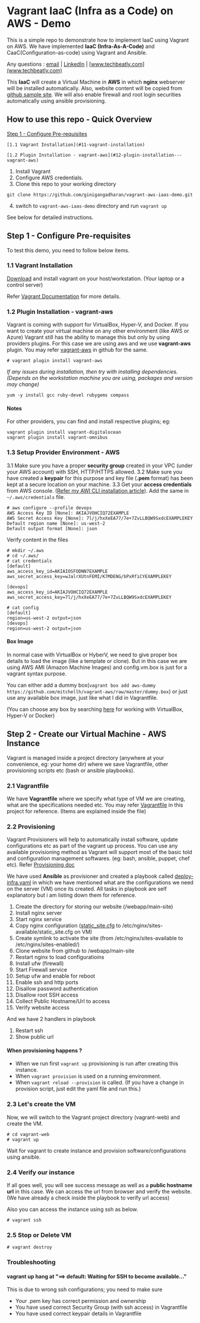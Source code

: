 # Vagrant IaaC (Infra as a Code) on AWS - Demo
This is a simple repo to demonstrate how to implement IaaC using Vagrant on AWS. We have implemented **IaaC (Infra-As-A-Code)** and CaaC(Configuration-as-code) using Vagrant and Ansible.

Any questions : [email](mailto:net.gini@gmail.com) | [LinkedIn](http://bit.ly/gineesh) | [www.techbeatly.com](www.techbeatly.com)

This **IaaC** will create a Virtual Machine in **AWS** in which **nginx** webserver will be installed automatically. Also, website content will be copied from [github sample site](https://github.com/ginigangadharan/vagrant-aws-iaas-demo-site.git). We will also enable firewall and root login securities automatically using ansible provisioning. 

## How to use this repo - Quick Overview

[Step 1 - Configure Pre-requisites](#step-1---configure-pre-requisites)

    [1.1 Vagrant Installation](#11-vagrant-installation)
    
    [1.2 Plugin Installation - vagrant-aws](#12-plugin-installation---vagrant-aws)

1. Install Vagrant
2. Configure AWS credentials.
3. Clone this repo to your working directory
```
git clone https://github.com/ginigangadharan/vagrant-aws-iaas-demo.git
```
4. switch to ```vagrant-aws-iaas-demo``` directory and run ```vagrant up```

See below for detailed instructions.

## Step 1 - Configure Pre-requisites
To test this demo, you need to follow below items.

### 1.1 Vagrant Installation
[Download](https://www.vagrantup.com/downloads.html) and install vagrant on your host/workstation. (Your laptop or a control server)

Refer [Vagrant Documentation](https://www.vagrantup.com/docs/installation/) for more details.

### 1.2 Plugin Installation - vagrant-aws
Vagrant is coming with support for VirtualBox, Hyper-V, and Docker. If you want to create your virtual machine on any other environment (like AWS or Azure) Vagrant still has the ability to manage this but only by using  providers plugins. For this case we are using aws and we use **vagrant-aws** plugin.
You may refer [vagrant-aws](https://github.com/mitchellh/vagrant-aws) in github for the same.

```
# vagrant plugin install vagrant-aws
```

*If any issues during installation, then try with installing dependencies. (Depends on the workstation machine you are using, packages and version may change)*
```
yum -y install gcc ruby-devel rubygems compass
```

#### Notes
For other providers, you can find and install respective plugins; eg:
```
vagrant plugin install vagrant-digitalocean 
vagrant plugin install vagrant-omnibus
```

### 1.3 Setup Provider Environment - AWS
3.1 Make sure you have a proper **security group** created in your VPC (under your AWS account) with SSH, HTTP/HTTPS allowed.
3.2 Make sure you have created a **keypair** for this purpose and key file (**.pem** format) has been kept at a secure location on your machine.
3.3 Get your **access credentials** from AWS console. ([Refer my AWI CLI installation article](https://www.techbeatly.com/2018/03/how-to-install-and-configure-aws-command-line-interface-cli.html/#how-to-get-aws-credentials)). Add the same in ```~/.aws/credentials``` file.

```
# aws configure --profile devops
AWS Access Key ID [None]: AKIAJVOHCIQ72EXAMPLE
AWS Secret Access Key [None]: 7l/j/hxXeEA77/7e+7ZvLLBQW9SxdcEXAMPLEKEY
Default region name [None]: us-west-2
Default output format [None]: json
```

Verify content in the files
```
# mkdir ~/.aws
# cd ~/.aws/
# cat credentials 
[default]
aws_access_key_id=AKIAIOSFODNN7EXAMPLE
aws_secret_access_key=wJalrXUtnFEMI/K7MDENG/bPxRfiCYEXAMPLEKEY

[devops]
aws_access_key_id=AKIAJVOHCIQ72EXAMPLE
aws_secret_access_key=7l/j/hxXeEA77/7e+7ZvLLBQW9SxdcEXAMPLEKEY

# cat config 
[default] 
region=us-west-2 output=json 
[devops] 
region=us-west-2 output=json
```

#### Box Image 
In normal case with VirtualBox or HyberV, we need to give proper box details to load the image (like a template or clone). But in this case we are using AWS AMI (Amazon Machine Images) and config.vm.box is just for a vagrant syntax purpose. 

You can either add a dummy box(``` vagrant box add aws-dummy https://github.com/mitchellh/vagrant-aws/raw/master/dummy.box ```) or just use any available box image, just like what I did in Vagrantfile.

(You can choose any box by searching [here](https://app.vagrantup.com/boxes/search?provider=aws) for working with VirtualBox, Hyper-V or Docker)

## Step 2 - Create our Virtual Machine - AWS Instance
Vagrant is managed inside a project directory (anywhere at your convenience, eg: your home dir) where we save Vagrantfile, other provisioning scripts etc (bash or ansible playbooks).

### 2.1 Vagrantfile
We have **Vagrantfile** where we specify what type of VM we are creating, what are the specifications needed etc. You may refer [Vagrantfile](Vagrantfile) in this project for reference. (Items are explained inside the file)

### 2.2 Provisioning 
Vagrant Provisioners will help to automatically install software, update configurations etc as part of the vagrant up process. You can use any available provisioning method as Vagrant will support most of the basic told and configuration management softwares. (eg: bash, ansible, puppet, chef etc). 
Refer [Provisioning doc](https://www.vagrantup.com/docs/provisioning/)

We have used **Ansible** as provisioner and created a playbook called [deploy-infra.yaml](deploy-infra.yaml) in which we have mentioned what are the configurations we need on the server (VM) once its created. All tasks in playbook are self explanatory but i am listing down them for reference.
1. Create the directory for storing our website (/webapp/main-site)
2. Install nginx server
3. Start nginx service
4. Copy nginx configuration ([static_site.cfg](static_site.cfg) to /etc/nginx/sites-available/static_site.cfg on VM)
5. Create symlink to activate the site (from /etc/nginx/sites-available to /etc/nginx/sites-enabled/)
6. Clone website from github to /webapp/main-site
7. Restart nginx to load configuratioins
8. Install ufw (firewall)
9. Start Firewall service
10. Setup ufw and enable for reboot
11. Enable ssh and http ports
12. Disallow password authentication
13. Disallow root SSH access
14. Collect Public Hostname/Url to access
15. Verify website access

And we have 2 handlers in playbook
1. Restart ssh
2. Show public url


#### When provisioning happens ?
- When we run first ```vagrant up``` provisioning is run after creating this instance. 
- When ```vagrant provision``` is used on a running environment.
- When ```vagrant reload --provision``` is called. (If you have a change in provision script, just edit the yaml file and run this.)

### 2.3 Let's create the VM
Now, we will switch to the Vagrant project directory (vagrant-web) and create the VM.
```
# cd vagrant-web
# vagrant up
```
Wait for vagrant to create instance and provision software/configurations using ansible.

### 2.4 Verify our instance
If all goes well, you will see success message as well as a **public hostname url** in this case. We can access the url from browser and verify the website. (We have already a check inside the playbook to verify url access)

Also you can access the instance using ssh as below.
```
# vagrant ssh
```

### 2.5 Stop or Delete VM
```
# vagrant destroy
```

### Troubleshooting
#### vagrant up hang at "==> default: Waiting for SSH to become available..."
This is due to wrong ssh configurations; you need to make sure
- Your .pem key has correct permission and ownership
- You have used correct Security Group (with ssh access) in Vagrantfile
- You have used correct keypair details in Vagrantfile